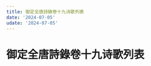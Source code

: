 ```yaml
---
title: 御定全唐詩錄卷十九诗歌列表
date: '2024-07-05'
udate: '2024-07-05'
---
```

# 御定全唐詩錄卷十九诗歌列表

<PoemList :list="poems" :authorMap="authorMap" :chapternum="19" />

<script setup>
const chapter = '卷十九';
import poems from '/data/qtsl/卷十九/poems.json'
import authorMap from '/data/qtsl/卷十九/author.json'
</script>
